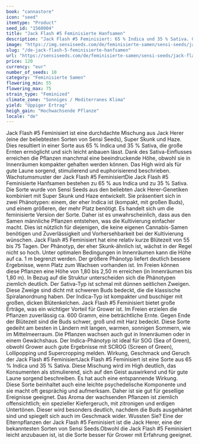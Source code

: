 ```yaml
---
book: "cannastore"
icon: "seed"
itemtype: "Product"
seed_id: "1560004"
title: "Jack Flash #5 Feminisierte Hanfsamen"
description: "Jack Flash #5 Feminisiert: 65 % Indica und 35 % Sativa. Große Erträge; spezielles Kieferaroma, mit zitronigen und erdigen Untertönen."
image: "https://img.sensiseeds.com/de/feminisierte-samen/sensi-seeds/jack-flash-5-weiblich-image.png"
slug: "/de-jack-flash-5-feminisierte-hanfsamen"
url: "https://sensiseeds.com/de/feminisierte-samen/sensi-seeds/jack-flash-5-weiblich?a_aid=cannastore"
price: 120
currency: "eur"
number_of_seeds: 10
category: "Feminisierte Samen"
flowering_min: 55
flowering_max: 75
strain_type: "Feminized"
climate_zone: "Sonniges / Mediterranes Klima"
yield: "Üppiger Ertrag"
heigh_gain: "Hochwachsende Pflanze"
locale: "de"
---
```

Jack Flash #5 Feminisiert ist eine durchdachte Mischung aus Jack Herer (eine der beliebtesten Sorten von Sensi Seeds), Super Skunk und Haze. Dies resultiert in einer Sorte aus 65 % Indica und 35 % Sativa, die große Ernten ermöglicht und sich leicht anbauen lässt. Dank des Sativa-Einflusses erreichen die Pflanzen manchmal eine beeindruckende Höhe, obwohl sie in Innenräumen kompakter gehalten werden können. Das High wird als für gute Laune sorgend, stimulierend und euphorisierend beschrieben. Wachstumsmuster der Jack Flash #5 FeminisiertDie Jack Flash #5 Feminisierte Hanfsamen bestehen zu 65 % aus Indica und zu 35 % Sativa. Die Sorte wurde von Sensi Seeds aus den beliebten Jack Herer-Genetiken kombiniert mit Super Skunk und Haze entwickelt. Sie präsentiert sich in zwei Phänotypen: einem, der eher Indica ist (kompakt, mit großen Buds), und einem größeren, der mehr Platz benötigt. Es handelt sich um die feminisierte Version der Sorte. Daher ist es unwahrscheinlich, dass aus den Samen männliche Pflanzen entstehen, was die Kultivierung einfacher macht. Dies ist nützlich für diejenigen, die keine eigenen Cannabis-Samen benötigen und Zuverlässigkeit und Vorhersehbarkeit bei der Kultivierung wünschen. Jack Flash #5 Feminisiert hat eine relativ kurze Blütezeit von 55 bis 75 Tagen. Der Phänotyp, der eher Skunk-ähnlich ist, wächst in der Regel nicht so hoch. Unter optimalen Bedingungen in Innenräumen kann die Höhe auf ca. 1 m begrenzt werden. Der größere Phänotyp liefert deutlich bessere Ergebnisse, wenn Platz zum Wachsen vorhanden ist. Im Freien können diese Pflanzen eine Höhe von 1,80 bis 2,50 m erreichen (in Innenräumen bis 1,80 m). In Bezug auf die Struktur unterscheiden sich die Phänotypen ziemlich deutlich. Der Sativa-Typ ist schmal mit dünnen seitlichen Zweigen. Diese Zweige sind dicht mit schweren Buds bedeckt, die die klassische Spiralanordnung haben. Der Indica-Typ ist kompakter und buschiger mit großen, dicken Blütenkelchen. Jack Flash #5 Feminisiert bietet große Erträge, was ein wichtiger Vorteil für Grower ist. Im Freien erzielen die Pflanzen zuverlässig ca. 600 Gramm, eine beträchtliche Ernte. Gegen Ende der Blütezeit sind die Buds schwer, groß und mit Harz bedeckt. Diese Sorte gedeiht am besten in Ländern mit langen, warmen, sonnigen Sommern, wie im Mittelmeerraum. Die Pflanzen wachsen auch gut in Innenräumen oder in einem Gewächshaus. Der Indica-Phänotyp ist ideal für SOG (Sea of Green), obwohl Grower auch gute Ergebnisse mit SCROG (Screen of Green), Lollipopping und Supercropping melden. Wirkung, Geschmack und Geruch der Jack Flash #5 FeminisiertJack Flash #5 Feminisiert ist eine Sorte aus 65 % Indica und 35 % Sativa. Diese Mischung wird im High deutlich, das Konsumenten als stimulierend, sich auf den Geist auswirkend und für gute Laune sorgend beschreiben. Es hat auch eine entspannende Wirkung. Diese Sorte beinhaltet auch eine leichte psychedelische Komponente und sie macht oft gesprächig und aufmerksam. Daher ist sie gut für gesellige Ereignisse geeignet. Das Aroma der wachsenden Pflanzen ist ziemlich offensichtlich; ein spezieller Kiefergeruch, mit zitronigen und erdigen Untertönen. Dieser wird besonders deutlich, nachdem die Buds ausgehärtet sind und spiegelt sich auch im Geschmack wider. Wussten Sie? Eine der Elternpflanzen der Jack Flash #5 Feminisiert ist die Jack Herer, eine der bekanntesten Sorten von Sensi Seeds.Obwohl die Jack Flash #5 Feminisiert leicht anzubauen ist, ist die Sorte besser für Grower mit Erfahrung geeignet.
